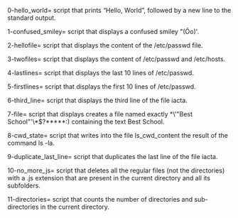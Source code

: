 0-hello_world= script that prints “Hello, World”, followed by a new line to the standard output.

1-confused_smiley= script that displays a confused smiley "(Ôo)'.

2-hellofile= script that displays the content of the /etc/passwd file.

3-twofiles= script that displays the content of /etc/passwd and /etc/hosts.

4-lastlines= script that displays the last 10 lines of /etc/passwd.

5-firstlines= script that displays the first 10 lines of /etc/passwd.

6-third_line= script that displays the third line of the file iacta.

7-file= script that displays creates a file named exactly \*\\'"Best School"\'\\*$\?\*\*\*\*\*:) containing the text Best School.

8-cwd_state= script that writes into the file ls_cwd_content the result of the command ls -la.

9-duplicate_last_line= script that duplicates the last line of the file iacta.

10-no_more_js= script that deletes all the regular files (not the directories) with a .js extension that are present in the current directory and all its subfolders.

11-directories= script that counts the number of directories and sub-directories in the current directory.
